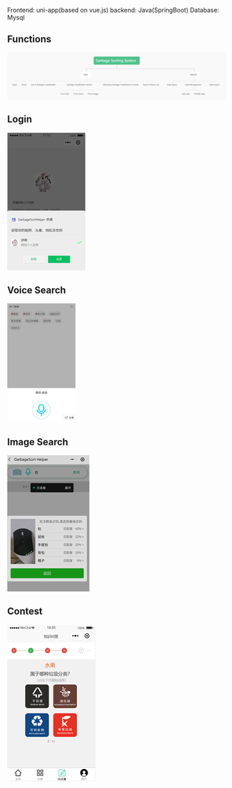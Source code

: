 Frontend: uni-app(based on vue.js)
backend: Java(SpringBoot)
Database: Mysql

## Functions
![avatar](./imgs/functions.png)

## Login
![avatar](./imgs/login.png)

## Voice Search
![avatar](./imgs/voice_search.png)

## Image Search
![avatar](./imgs/image_search.png)

## Contest
![avatar](./imgs/contest.png)
